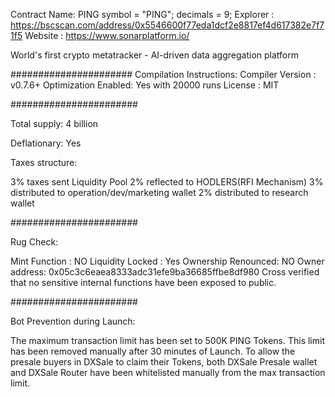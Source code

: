 Contract Name: PING
symbol = "PING";
decimals = 9;
Explorer : https://bscscan.com/address/0x5546600f77eda1dcf2e8817ef4d617382e7f71f5
Website : https://www.sonarplatform.io/

World's first crypto metatracker - AI-driven data aggregation platform

######################
Compilation Instructions:
Compiler Version : v0.7.6+
Optimization Enabled: Yes with 20000 runs
License : MIT

#######################

Total supply: 4 billion

Deflationary: Yes

Taxes structure:

3% taxes sent Liquidity Pool
2% reflected to HODLERS(RFI Mechanism)
3% distributed to operation/dev/marketing wallet
2% distributed to research wallet

#######################

Rug Check:

Mint Function : NO
Liquidity Locked : Yes
Ownership Renounced: NO
Owner address: 0x05c3c6eaea8333adc31efe9ba36685ffbe8df980 
Cross verified that no sensitive internal functions have been exposed to public.

#######################

Bot Prevention during Launch:

The maximum transaction limit has been set to 500K PING Tokens. This limit has been removed manually after 30 minutes of Launch.
To allow the presale buyers in DXSale to claim their Tokens, both DXSale Presale wallet and DXSale Router have been whitelisted manually from the max transaction limit.

